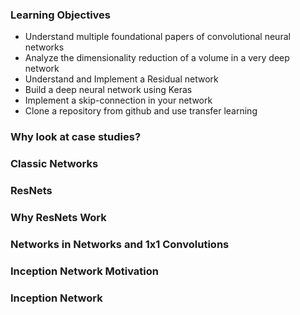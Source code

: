 ### Learning Objectives
- Understand multiple foundational papers of convolutional neural networks
- Analyze the dimensionality reduction of a volume in a very deep network
- Understand and Implement a Residual network
- Build a deep neural network using Keras
- Implement a skip-connection in your network
- Clone a repository from github and use transfer learning

### Why look at case studies?
### Classic Networks
### ResNets
### Why ResNets Work
### Networks in Networks and 1x1 Convolutions
### Inception Network Motivation
### Inception Network
